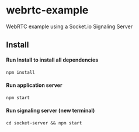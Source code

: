 # webrtc-example
WebRTC example using a Socket.io Signaling Server

## Install
#### Run Install to install all dependencies

```
npm install
```

#### Run application server

```
npm start
```

#### Run signaling server (new terminal)

```
cd socket-server && npm start
```

